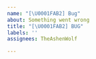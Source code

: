 ```yaml
---
name: "[\U0001FAB2] Bug"
about: Something went wrong
title: "[\U0001FAB2] BUG"
labels: ''
assignees: TheAshenWolf

---
```




